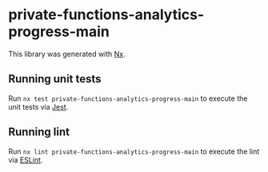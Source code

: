 # private-functions-analytics-progress-main

This library was generated with [Nx](https://nx.dev).

## Running unit tests

Run `nx test private-functions-analytics-progress-main` to execute the unit tests via [Jest](https://jestjs.io).

## Running lint

Run `nx lint private-functions-analytics-progress-main` to execute the lint via [ESLint](https://eslint.org/).
